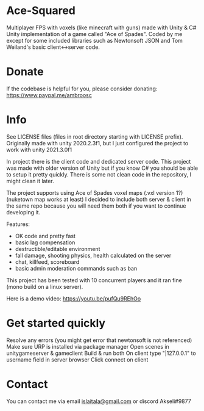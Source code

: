 # Ace-Squared
Multiplayer FPS with voxels (like minecraft with guns) made with Unity & C#
Unity implementation of a game called "Ace of Spades".
Coded by me except for some included libraries such as Newtonsoft JSON and Tom Weiland's basic client<->server code.

# Donate
If the codebase is helpful for you, please consider donating: https://www.paypal.me/ambroosc

# Info
See LICENSE files (files in root directory starting with LICENSE prefix).
Originally made with unity 2020.2.3f1, but I just configured the project to work with unity 2021.3.0f1

In project there is the client code and dedicated server code. This project was made with older version of Unity but if you know C# you should be able to setup it pretty quickly. There is some not clean code in the repository, I might clean it later.

The project supports using Ace of Spades voxel maps (.vxl version 1?) (nuketown map works at least)
I decided to include both server & client in the same repo because you will need them both if you want to continue developing it.

Features:
- OK code and pretty fast
- basic lag compensation
- destructible/editable environment
- fall damage, shooting physics, health calculated on the server
- chat, killfeed, scoreboard
- basic admin moderation commands such as ban

This project has been tested with 10 concurrent players and it ran fine (mono build on a linux server).

Here is a demo video:
https://youtu.be/pufQu9REhOo

# Get started quickly
Resolve any errors (you might get error that newtonsoft is not referenced)
Make sure URP is installed via package manager
Open scenes in unitygameserver & gameclient
Build & run both
On client type "|127.0.0.1" to username field in server browser
Click connect on client

# Contact
You can contact me via email islaitala@gmail.com or discord Akseli#9877
